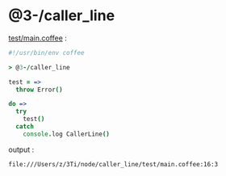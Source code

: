 [‼️]: ✏️README.mdt

# @3-/caller_line

[test/main.coffee](./test/main.coffee) :

```coffee
#!/usr/bin/env coffee

> @3-/caller_line

test = =>
  throw Error()

do =>
  try
    test()
  catch
    console.log CallerLine()
```

output :

```
file:///Users/z/3Ti/node/caller_line/test/main.coffee:16:3
```
